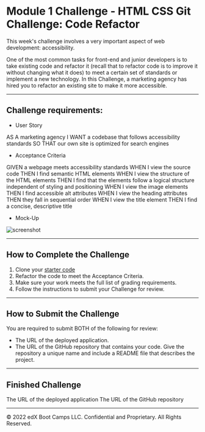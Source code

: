 # Module 1 Challenge - HTML CSS Git Challenge: Code Refactor

This week's challenge involves a very important aspect of web development: accessibility.

One of the most common tasks for front-end and junior developers is to take existing code and refactor it (recall that to refactor code is to improve it without changing what it does) to meet a certain set of standards or implement a new technology. In this Challenge, a marketing agency has hired you to refactor an existing site to make it more accessible.

---

## Challenge requirements:

* User Story

AS A marketing agency
I WANT a codebase that follows accessibility standards
SO THAT our own site is optimized for search engines

* Acceptance Criteria

GIVEN a webpage meets accessibility standards
WHEN I view the source code
THEN I find semantic HTML elements
WHEN I view the structure of the HTML elements
THEN I find that the elements follow a logical structure independent of styling and positioning
WHEN I view the image elements
THEN I find accessible alt attributes
WHEN I view the heading attributes
THEN they fall in sequential order
WHEN I view the title element
THEN I find a concise, descriptive title

* Mock-Up

![screenshot](https://user-images.githubusercontent.com/119819391/207989964-407fd04c-621f-46e3-8b88-dac12981f97a.png)

---

## How to Complete the Challenge

1. Clone your [starter code](https://github.com/coding-boot-camp/urban-octo-telegram)
2. Refactor the code to meet the Acceptance Criteria.
3. Make sure your work meets the full list of grading requirements.
4. Follow the instructions to submit your Challenge for review.

---

## How to Submit the Challenge

You are required to submit BOTH of the following for review:

* The URL of the deployed application.
* The URL of the GitHub repository that contains your code. Give the repository a unique name and include a README file that describes the project.

---

## Finished Challenge

The URL of the deployed application
The URL of the GitHub repository

---
© 2022 edX Boot Camps LLC. Confidential and Proprietary. All Rights Reserved.
